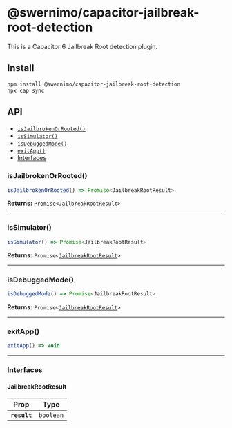 # @swernimo/capacitor-jailbreak-root-detection

This is a Capacitor 6 Jailbreak Root detection plugin.

## Install

```bash
npm install @swernimo/capacitor-jailbreak-root-detection
npx cap sync
```

## API

<docgen-index>

* [`isJailbrokenOrRooted()`](#isjailbrokenorrooted)
* [`isSimulator()`](#issimulator)
* [`isDebuggedMode()`](#isdebuggedmode)
* [`exitApp()`](#exitapp)
* [Interfaces](#interfaces)

</docgen-index>

<docgen-api>
<!--Update the source file JSDoc comments and rerun docgen to update the docs below-->

### isJailbrokenOrRooted()

```typescript
isJailbrokenOrRooted() => Promise<JailbreakRootResult>
```

**Returns:** <code>Promise&lt;<a href="#jailbreakrootresult">JailbreakRootResult</a>&gt;</code>

--------------------


### isSimulator()

```typescript
isSimulator() => Promise<JailbreakRootResult>
```

**Returns:** <code>Promise&lt;<a href="#jailbreakrootresult">JailbreakRootResult</a>&gt;</code>

--------------------


### isDebuggedMode()

```typescript
isDebuggedMode() => Promise<JailbreakRootResult>
```

**Returns:** <code>Promise&lt;<a href="#jailbreakrootresult">JailbreakRootResult</a>&gt;</code>

--------------------


### exitApp()

```typescript
exitApp() => void
```

--------------------


### Interfaces


#### JailbreakRootResult

| Prop         | Type                 |
| ------------ | -------------------- |
| **`result`** | <code>boolean</code> |

</docgen-api>
